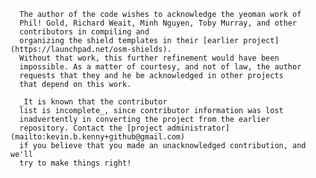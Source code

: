       The author of the code wishes to acknowledge the yeoman work of
      Phil! Gold, Richard Weait, Minh Nguyen, Toby Murray, and other 
      contributors in compiling and
      organizing the shield templates in their [earlier project](https://launchpad.net/osm-shields).
      Without that work, this further refinement would have been
      impossible. As a matter of courtesy, and not of law, the author
      requests that they and he be acknowledged in other projects
      that depend on this work. 
      
      _It is known that the contributor
      list is incomplete_, since contributor information was lost 
      inadvertently in converting the project from the earlier
      repository. Contact the [project administrator](mailto:kevin.b.kenny+github@gmail.com)
      if you believe that you made an unacknowledged contribution, and we'll
      try to make things right!
